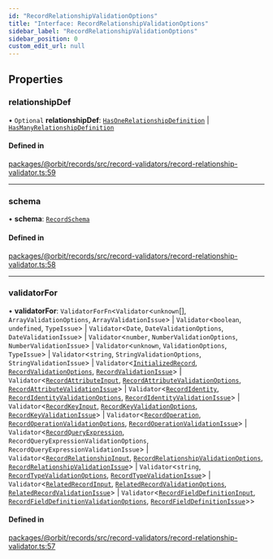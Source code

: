 ```yaml
---
id: "RecordRelationshipValidationOptions"
title: "Interface: RecordRelationshipValidationOptions"
sidebar_label: "RecordRelationshipValidationOptions"
sidebar_position: 0
custom_edit_url: null
---
```


## Properties

### relationshipDef

• `Optional` **relationshipDef**: [`HasOneRelationshipDefinition`](HasOneRelationshipDefinition.md) \| [`HasManyRelationshipDefinition`](HasManyRelationshipDefinition.md)

#### Defined in

[packages/@orbit/records/src/record-validators/record-relationship-validator.ts:59](https://github.com/orbitjs/orbit/blob/6e0cbd41/packages/@orbit/records/src/record-validators/record-relationship-validator.ts#L59)

___

### schema

• **schema**: [`RecordSchema`](../classes/RecordSchema.md)

#### Defined in

[packages/@orbit/records/src/record-validators/record-relationship-validator.ts:58](https://github.com/orbitjs/orbit/blob/6e0cbd41/packages/@orbit/records/src/record-validators/record-relationship-validator.ts#L58)

___

### validatorFor

• **validatorFor**: `ValidatorForFn`<`Validator`<`unknown`[], `ArrayValidationOptions`, `ArrayValidationIssue`\> \| `Validator`<`boolean`, `undefined`, `TypeIssue`\> \| `Validator`<`Date`, `DateValidationOptions`, `DateValidationIssue`\> \| `Validator`<`number`, `NumberValidationOptions`, `NumberValidationIssue`\> \| `Validator`<`unknown`, `ValidationOptions`, `TypeIssue`\> \| `Validator`<`string`, `StringValidationOptions`, `StringValidationIssue`\> \| `Validator`<[`InitializedRecord`](InitializedRecord.md), [`RecordValidationOptions`](RecordValidationOptions.md), [`RecordValidationIssue`](../modules.md#recordvalidationissue)\> \| `Validator`<[`RecordAttributeInput`](RecordAttributeInput.md), [`RecordAttributeValidationOptions`](RecordAttributeValidationOptions.md), [`RecordAttributeValidationIssue`](../modules.md#recordattributevalidationissue)\> \| `Validator`<[`RecordIdentity`](RecordIdentity.md), [`RecordIdentityValidationOptions`](RecordIdentityValidationOptions.md), [`RecordIdentityValidationIssue`](../modules.md#recordidentityvalidationissue)\> \| `Validator`<[`RecordKeyInput`](RecordKeyInput.md), [`RecordKeyValidationOptions`](RecordKeyValidationOptions.md), [`RecordKeyValidationIssue`](../modules.md#recordkeyvalidationissue)\> \| `Validator`<[`RecordOperation`](../modules.md#recordoperation), [`RecordOperationValidationOptions`](RecordOperationValidationOptions.md), [`RecordOperationValidationIssue`](../modules.md#recordoperationvalidationissue)\> \| `Validator`<[`RecordQueryExpression`](../modules.md#recordqueryexpression), `RecordQueryExpressionValidationOptions`, `RecordQueryExpressionValidationIssue`\> \| `Validator`<[`RecordRelationshipInput`](RecordRelationshipInput.md), [`RecordRelationshipValidationOptions`](RecordRelationshipValidationOptions.md), [`RecordRelationshipValidationIssue`](../modules.md#recordrelationshipvalidationissue)\> \| `Validator`<`string`, [`RecordTypeValidationOptions`](RecordTypeValidationOptions.md), [`RecordTypeValidationIssue`](../modules.md#recordtypevalidationissue)\> \| `Validator`<[`RelatedRecordInput`](RelatedRecordInput.md), [`RelatedRecordValidationOptions`](RelatedRecordValidationOptions.md), [`RelatedRecordValidationIssue`](../modules.md#relatedrecordvalidationissue)\> \| `Validator`<[`RecordFieldDefinitionInput`](RecordFieldDefinitionInput.md), [`RecordFieldDefinitionValidationOptions`](RecordFieldDefinitionValidationOptions.md), [`RecordFieldDefinitionIssue`](RecordFieldDefinitionIssue.md)\>\>

#### Defined in

[packages/@orbit/records/src/record-validators/record-relationship-validator.ts:57](https://github.com/orbitjs/orbit/blob/6e0cbd41/packages/@orbit/records/src/record-validators/record-relationship-validator.ts#L57)
